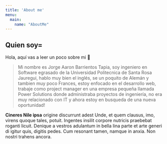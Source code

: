 ```yaml
---
title: 'About me'
menu:
  main:
    name: "AboutMe"
---
```


## Quien soy=

Hola, aquí vas a leer un poco sobre mi 🤩

> Mi nombre es Jorge Aaron Barrientos Tapia, soy ingeniero en Software egrasado de la Universidad Politecnica de Santa Rosa Jauregui, hablo muy bien el inglés, se un poquito de Alemán y tambien muy poco Frances, estoy enfocado en el desarrollo web, trabaje como project manager en una empresa pequeña llamada Power Solutions donde administraba proyectos de ingeniería, no era muy relacionado con IT y ahora estoy en busqueda de una nueva oportunidad! 

**Cineres Nile ipsa** origine discurrunt adest Unde, et quem clausus, imo,
virens quoque tales, potuit. Ingentes insilit corpore nutricis praebebat roganti
licuit. Denique a vestros adulantum in bella lina parte et arte generi di igitur
quis, digitis pedes. Cum resonant tamen, namque in anxia. Non nostri trahens
ancora.

